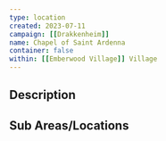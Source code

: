 ```yaml
---
type: location
created: 2023-07-11
campaign: [[Drakkenheim]]
name: Chapel of Saint Ardenna
container: false
within: [[Emberwood Village]] Village
---
```


## Description


## Sub Areas/Locations

<!-- QueryToSerialize: LIST FROM "TTRPG/Drakkenheim/Locations" WHERE within = "Chapel of Saint Ardenna" -->
